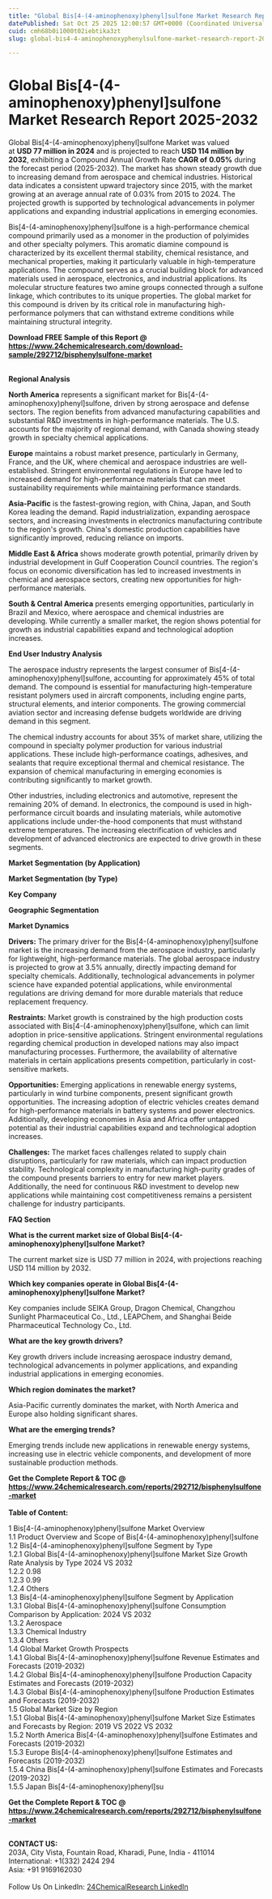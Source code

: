 ```yaml
---
title: "Global Bis[4-(4-aminophenoxy)phenyl]sulfone Market Research Report 2025-2032"
datePublished: Sat Oct 25 2025 12:00:57 GMT+0000 (Coordinated Universal Time)
cuid: cmh68b0i1000t02iebtika3zt
slug: global-bis4-4-aminophenoxyphenylsulfone-market-research-report-2025-2032-1-1-1-1

---
```


# Global Bis[4-(4-aminophenoxy)phenyl]sulfone Market Research Report 2025-2032

<p>Global Bis[4-(4-aminophenoxy)phenyl]sulfone Market was valued at <strong>USD 77 million in 2024</strong> and is projected to reach <strong>USD 114 million by 2032</strong>, exhibiting a Compound Annual Growth Rate <strong>CAGR of</strong> <strong>0.05%</strong> during the forecast period (2025-2032). The market has shown steady growth due to increasing demand from aerospace and chemical industries. Historical data indicates a consistent upward trajectory since 2015, with the market growing at an average annual rate of 0.03% from 2015 to 2024. The projected growth is supported by technological advancements in polymer applications and expanding industrial applications in emerging economies.</p><p>
</p><p>Bis[4-(4-aminophenoxy)phenyl]sulfone is a high-performance chemical compound primarily used as a monomer in the production of polyimides and other specialty polymers. This aromatic diamine compound is characterized by its excellent thermal stability, chemical resistance, and mechanical properties, making it particularly valuable in high-temperature applications. The compound serves as a crucial building block for advanced materials used in aerospace, electronics, and industrial applications. Its molecular structure features two amine groups connected through a sulfone linkage, which contributes to its unique properties. The global market for this compound is driven by its critical role in manufacturing high-performance polymers that can withstand extreme conditions while maintaining structural integrity.</p><div><b>Download FREE Sample of this Report @ 
            <a href="https://www.24chemicalresearch.com/download-sample/292712/bisphenylsulfone-market">
            https://www.24chemicalresearch.com/download-sample/292712/bisphenylsulfone-market</a></b></div><br><p>
<strong>Regional Analysis</strong></p><p>
</p><p><strong>North America</strong> represents a significant market for Bis[4-(4-aminophenoxy)phenyl]sulfone, driven by strong aerospace and defense sectors. The region benefits from advanced manufacturing capabilities and substantial R&amp;D investments in high-performance materials. The U.S. accounts for the majority of regional demand, with Canada showing steady growth in specialty chemical applications.</p><p>
</p><p><strong>Europe</strong> maintains a robust market presence, particularly in Germany, France, and the UK, where chemical and aerospace industries are well-established. Stringent environmental regulations in Europe have led to increased demand for high-performance materials that can meet sustainability requirements while maintaining performance standards.</p><p>
</p><p><strong>Asia-Pacific</strong> is the fastest-growing region, with China, Japan, and South Korea leading the demand. Rapid industrialization, expanding aerospace sectors, and increasing investments in electronics manufacturing contribute to the region's growth. China's domestic production capabilities have significantly improved, reducing reliance on imports.</p><p>
</p><p><strong>Middle East &amp; Africa</strong> shows moderate growth potential, primarily driven by industrial development in Gulf Cooperation Council countries. The region's focus on economic diversification has led to increased investments in chemical and aerospace sectors, creating new opportunities for high-performance materials.</p><p>
</p><p><strong>South &amp; Central America</strong> presents emerging opportunities, particularly in Brazil and Mexico, where aerospace and chemical industries are developing. While currently a smaller market, the region shows potential for growth as industrial capabilities expand and technological adoption increases.</p><p>
<strong>End User Industry Analysis</strong></p><p>
</p><p>The aerospace industry represents the largest consumer of Bis[4-(4-aminophenoxy)phenyl]sulfone, accounting for approximately 45% of total demand. The compound is essential for manufacturing high-temperature resistant polymers used in aircraft components, including engine parts, structural elements, and interior components. The growing commercial aviation sector and increasing defense budgets worldwide are driving demand in this segment.</p><p>
</p><p>The chemical industry accounts for about 35% of market share, utilizing the compound in specialty polymer production for various industrial applications. These include high-performance coatings, adhesives, and sealants that require exceptional thermal and chemical resistance. The expansion of chemical manufacturing in emerging economies is contributing significantly to market growth.</p><p>
</p><p>Other industries, including electronics and automotive, represent the remaining 20% of demand. In electronics, the compound is used in high-performance circuit boards and insulating materials, while automotive applications include under-the-hood components that must withstand extreme temperatures. The increasing electrification of vehicles and development of advanced electronics are expected to drive growth in these segments.</p><p>
<strong>Market Segmentation (by Application)</strong></p><p>
</p><p>
<strong>Market Segmentation (by Type)</strong></p><p>
</p><p>
<strong>Key Company</strong></p><p>
</p><p>
<strong>Geographic Segmentation</strong></p><p>
</p><p>
<strong>Market Dynamics</strong></p><p>
</p><p><strong>Drivers:</strong> The primary driver for the Bis[4-(4-aminophenoxy)phenyl]sulfone market is the increasing demand from the aerospace industry, particularly for lightweight, high-performance materials. The global aerospace industry is projected to grow at 3.5% annually, directly impacting demand for specialty chemicals. Additionally, technological advancements in polymer science have expanded potential applications, while environmental regulations are driving demand for more durable materials that reduce replacement frequency.</p><p>
</p><p><strong>Restraints:</strong> Market growth is constrained by the high production costs associated with Bis[4-(4-aminophenoxy)phenyl]sulfone, which can limit adoption in price-sensitive applications. Stringent environmental regulations regarding chemical production in developed nations may also impact manufacturing processes. Furthermore, the availability of alternative materials in certain applications presents competition, particularly in cost-sensitive markets.</p><p>
</p><p><strong>Opportunities:</strong> Emerging applications in renewable energy systems, particularly in wind turbine components, present significant growth opportunities. The increasing adoption of electric vehicles creates demand for high-performance materials in battery systems and power electronics. Additionally, developing economies in Asia and Africa offer untapped potential as their industrial capabilities expand and technological adoption increases.</p><p>
</p><p><strong>Challenges:</strong> The market faces challenges related to supply chain disruptions, particularly for raw materials, which can impact production stability. Technological complexity in manufacturing high-purity grades of the compound presents barriers to entry for new market players. Additionally, the need for continuous R&amp;D investment to develop new applications while maintaining cost competitiveness remains a persistent challenge for industry participants.</p><p>
<strong>FAQ Section</strong></p><p>
</p><p><strong>What is the current market size of Global Bis[4-(4-aminophenoxy)phenyl]sulfone Market?</strong></p><p>
</p><p>The current market size is USD 77 million in 2024, with projections reaching USD 114 million by 2032.</p><p>
</p><p><strong>Which key companies operate in Global Bis[4-(4-aminophenoxy)phenyl]sulfone Market?</strong></p><p>
</p><p>Key companies include SEIKA Group, Dragon Chemical, Changzhou Sunlight Pharmaceutical Co., Ltd., LEAPChem, and Shanghai Beide Pharmaceutical Technology Co., Ltd.</p><p>
</p><p><strong>What are the key growth drivers?</strong></p><p>
</p><p>Key growth drivers include increasing aerospace industry demand, technological advancements in polymer applications, and expanding industrial applications in emerging economies.</p><p>
</p><p><strong>Which region dominates the market?</strong></p><p>
</p><p>Asia-Pacific currently dominates the market, with North America and Europe also holding significant shares.</p><p>
</p><p><strong>What are the emerging trends?</strong></p><p>
</p><p>Emerging trends include new applications in renewable energy systems, increasing use in electric vehicle components, and development of more sustainable production methods.</p>

<div><b>Get the Complete Report & TOC @ 
            <a href="https://www.24chemicalresearch.com/reports/292712/bisphenylsulfone-market">
            https://www.24chemicalresearch.com/reports/292712/bisphenylsulfone-market</a></b></div><br>
            <b>Table of Content:</b><p>1 Bis[4-(4-aminophenoxy)phenyl]sulfone Market Overview<br />
    1.1 Product Overview and Scope of Bis[4-(4-aminophenoxy)phenyl]sulfone<br />
    1.2 Bis[4-(4-aminophenoxy)phenyl]sulfone Segment by Type<br />
        1.2.1 Global Bis[4-(4-aminophenoxy)phenyl]sulfone Market Size Growth Rate Analysis by Type 2024 VS 2032<br />
        1.2.2 0.98<br />
        1.2.3 0.99<br />
        1.2.4 Others<br />
    1.3 Bis[4-(4-aminophenoxy)phenyl]sulfone Segment by Application<br />
        1.3.1 Global Bis[4-(4-aminophenoxy)phenyl]sulfone Consumption Comparison by Application: 2024 VS 2032<br />
        1.3.2 Aerospace<br />
        1.3.3 Chemical Industry<br />
        1.3.4 Others<br />
    1.4 Global Market Growth Prospects<br />
        1.4.1 Global Bis[4-(4-aminophenoxy)phenyl]sulfone Revenue Estimates and Forecasts (2019-2032)<br />
        1.4.2 Global Bis[4-(4-aminophenoxy)phenyl]sulfone Production Capacity Estimates and Forecasts (2019-2032)<br />
        1.4.3 Global Bis[4-(4-aminophenoxy)phenyl]sulfone Production Estimates and Forecasts (2019-2032)<br />
    1.5 Global Market Size by Region<br />
        1.5.1 Global Bis[4-(4-aminophenoxy)phenyl]sulfone Market Size Estimates and Forecasts by Region: 2019 VS 2022 VS 2032<br />
        1.5.2 North America Bis[4-(4-aminophenoxy)phenyl]sulfone Estimates and Forecasts (2019-2032)<br />
        1.5.3 Europe Bis[4-(4-aminophenoxy)phenyl]sulfone Estimates and Forecasts (2019-2032)<br />
        1.5.4 China Bis[4-(4-aminophenoxy)phenyl]sulfone Estimates and Forecasts (2019-2032)<br />
        1.5.5 Japan Bis[4-(4-aminophenoxy)phenyl]su</p>

<div><b>Get the Complete Report & TOC @ 
            <a href="https://www.24chemicalresearch.com/reports/292712/bisphenylsulfone-market">
            https://www.24chemicalresearch.com/reports/292712/bisphenylsulfone-market</a></b></div><br>

<b>CONTACT US:</b><br>
            203A, City Vista, Fountain Road, Kharadi, Pune, India - 411014<br>
            International: +1(332) 2424 294<br>
            Asia: +91 9169162030 <br><br>
            Follow Us On LinkedIn: <a href="https://www.linkedin.com/company/24chemicalresearch/">24ChemicalResearch LinkedIn</a>